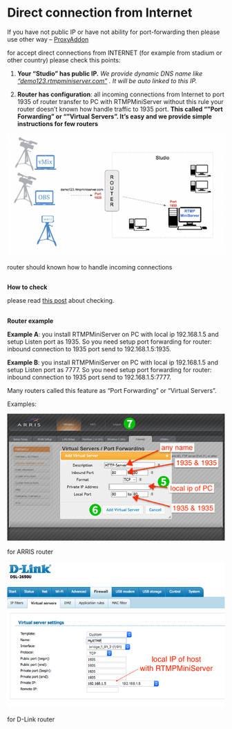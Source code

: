 **Direct connection from Internet**
===

If you have not public IP or have not ability for port-forwarding then please use other way – [ProxyAddon](http://help.garaninapps.com/2019/08/26/proxy-add-on/)

for accept direct connections from INTERNET (for example from stadium or other country) please check this points:

1. **Your “Studio” has public IP.**
*We provide dynamic DNS name like [“demo123.rtmpminiserver.com”](http://demo123.rtmpminiserver.com/) . It will be auto linked to this IP.*

2. **Router has configuration**:
all incoming connections from Internet to port 1935 of router transfer to PC with RTMPMiniServer 
without this rule your router doesn’t known how handle traffic to 1935 port. **This called “”Port Forwarding” or “”Virtual Servers”.
It’s easy and we provide simple instructions for few routers**

![](r2.png)

router should known how to handle incoming connections
##
**How to check**

please read [this post](http://help.garaninapps.com/2019/06/03/connection-from-internet-2-easy-way-for-check/) about checking.
##
**Router example**

**Example A**: you install RTMPMiniServer on PC with local ip 192.168.1.5 and setup Listen port as 1935. 
So you need setup port forwarding for router: inbound connection to 1935 port send to 192.168.1.5:1935.

**Example B**: you install RTMPMiniServer on PC with local ip 192.168.1.5 and setup Listen port as 7777.
So you need setup port forwarding for router: inbound connection to 1935 port send to 192.168.1.5:7777.

Many routers called this feature as “Port Forwarding” or “Virtual Servers”.

Examples:

![](r3.png)

for ARRIS router

![](r4.png)

for D-Link router
